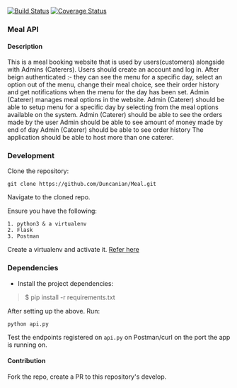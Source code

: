 [![Build Status](https://travis-ci.org/Duncanian/Meal.svg?branch=feature)](https://travis-ci.org/Duncanian/Meal)
[![Coverage Status](https://coveralls.io/repos/github/Duncanian/Meal/badge.svg?branch=feature)](https://coveralls.io/github/Duncanian/Meal?branch=feature)

### Meal API

#### Description
This is a meal booking website that is used by users(customers) alongside with Admins (Caterers). Users should create an account and log in. After beign authenticated :- they can see the menu for a specific day, select an option out of the menu, change their meal choice, see their order history and get notifications when the menu for the day has been set. Admin (Caterer) manages meal options in the website. Admin (Caterer) should be able to setup menu for a specific day by selecting from the meal options available on the system. Admin (Caterer) should be able to see the orders made by the user Admin should be able to see amount of money made by end of day Admin (Caterer) should be able to see order history The application should be able to host more than one caterer.

### Development

Clone the repository: 

```git clone https://github.com/Duncanian/Meal.git```

Navigate to the cloned repo. 

Ensure you have the following:

```
1. python3 & a virtualenv
2. Flask
3. Postman
```

Create a virtualenv and activate it. [Refer here](https://docs.python.org/3/tutorial/venv.html)

### Dependencies
- Install the project dependencies:
> $ pip install -r requirements.txt

After setting up the above. Run:

```python api.py```

Test the endpoints registered on `api.py` on Postman/curl on the port the app is running on. 

#### Contribution
Fork the repo, create a PR to this repository's develop.
